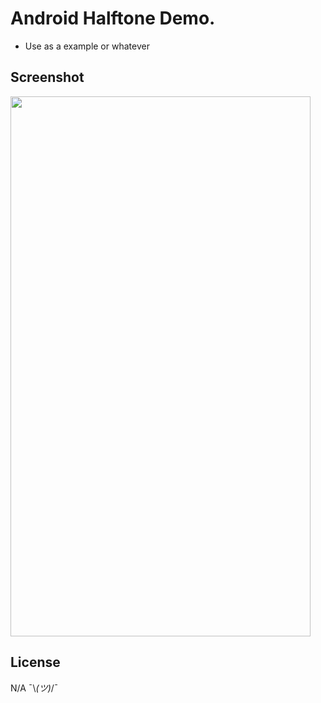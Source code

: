 # Android Halftone Demo.
  - Use as a example or whatever

## Screenshot
 <img src="https://no.where.to/be/found.png" width="480" height="864" />

## License
N/A ¯\\_(ツ)_/¯
